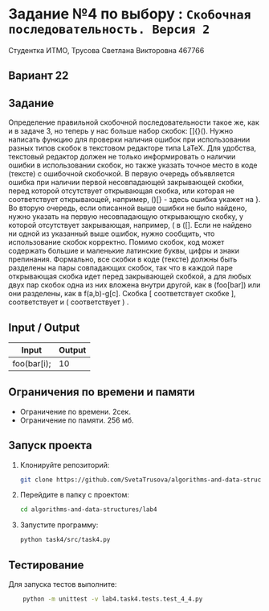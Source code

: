 # Задание №4 по выбору  : `Скобочная последовательность. Версия 2`
Студентка ИТМО,  Трусова Светлана Викторовна 467766

## Вариант 22

## Задание 
Определение правильной скобочной последовательности такое же, как и в
задаче 3, но теперь у нас больше набор скобок: []{}().
Нужно написать функцию для проверки наличия ошибок при использовании
разных типов скобок в текстовом редакторе типа LaTeX.
Для удобства, текстовый редактор должен не только информировать о наличии
ошибки в использовании скобок, но также указать точное место в коде (тексте) с
ошибочной скобочкой.
В первую очередь объявляется ошибка при наличии первой несовпадающей
закрывающей скобки, перед которой отсутствует открывающая скобка, или которая не соответствует открывающей, например, ()[} - здесь ошибка укажет на
}.
Во вторую очередь, если описанной выше ошибки не было найдено, нужно
указать на первую несовпадающую открывающую скобку, у которой отсутствует
закрывающая, например, ( в ([].
Если не найдено ни одной из указанный выше ошибок, нужно сообщить, что
использование скобок корректно.
Помимо скобок, код может содержать большие и маленькие латинские буквы,
цифры и знаки препинания.
Формально, все скобки в коде (тексте) должны быть разделены на пары совпадающих скобок, так что в каждой паре открывающая скобка идет перед закрывающей скобкой, а для любых двух пар скобок одна из них вложена внутри другой,
как в (foo[bar]) или они разделены, как в f(a,b)-g[c]. Скобка [ соответствует
скобке ], соответствует и ( соответствует ) .


## Input / Output

| Input       | Output |
|-------------|--------|
| foo(bar[i); | 10     |


## Ограничения по времени и памяти

- Ограничение по времени. 2сек.
- Ограничение по памяти. 256 мб.


## Запуск проекта
1. Клонируйте репозиторий:
   ```bash
   git clone https://github.com/SvetaTrusova/algorithms-and-data-structures
   ```
2. Перейдите в папку с проектом:
   ```bash
   cd algorithms-and-data-structures/lab4
   ```
3. Запустите программу:
   ```bash
   python task4/src/task4.py
   ```


## Тестирование
Для запуска тестов выполните:
```bash
    python -m unittest -v lab4.task4.tests.test_4_4.py
```